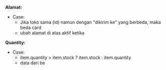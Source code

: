 **Alamat:**

- Case:
  - Jika toko sama (id) namun dengan "dikirim ke" yang berbeda, maka beda card
  - ubah alamat di atas aktif ketika

**Quantity:**

- Case:
  - item.quantity > item.stock ? item.stock : item.quantity
  - data dari be
